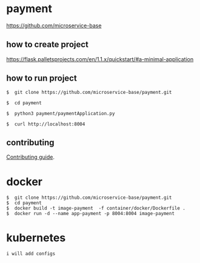 # payment

https://github.com/microservice-base


## how to create project

https://flask.palletsprojects.com/en/1.1.x/quickstart/#a-minimal-application


## how to run project

```
$  git clone https://github.com/microservice-base/payment.git

$  cd payment

$  python3 payment/paymentApplication.py

$  curl http://localhost:8004
```

## contributing

[Contributing guide](CONTRIBUTING.md).


# docker 
```docker
$  git clone https://github.com/microservice-base/payment.git
$  cd payment
$  docker build -t image-payment  -f container/docker/Dockerfile . 
$  docker run -d --name app-payment -p 8004:8004 image-payment
```
# kubernetes
```
i will add configs
```
